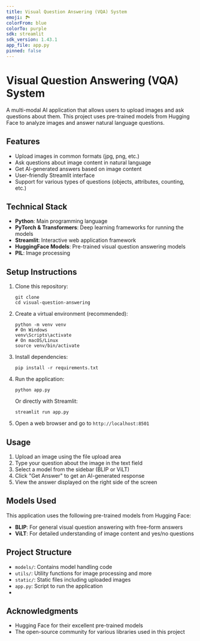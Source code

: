 ```yaml
---
title: Visual Question Answering (VQA) System
emoji: 🏞️
colorFrom: blue
colorTo: purple
sdk: streamlit
sdk_version: 1.43.1
app_file: app.py
pinned: false
---
```

# Visual Question Answering (VQA) System

A multi-modal AI application that allows users to upload images and ask questions about them. This project uses pre-trained models from Hugging Face to analyze images and answer natural language questions.

## Features

- Upload images in common formats (jpg, png, etc.)
- Ask questions about image content in natural language
- Get AI-generated answers based on image content
- User-friendly Streamlit interface
- Support for various types of questions (objects, attributes, counting, etc.)

## Technical Stack

- **Python**: Main programming language
- **PyTorch & Transformers**: Deep learning frameworks for running the models
- **Streamlit**: Interactive web application framework
- **HuggingFace Models**: Pre-trained visual question answering models
- **PIL**: Image processing

## Setup Instructions

1. Clone this repository:
   ```
   git clone 
   cd visual-question-answering
   ```

2. Create a virtual environment (recommended):
   ```
   python -m venv venv
   # On Windows
   venv\Scripts\activate
   # On macOS/Linux
   source venv/bin/activate
   ```

3. Install dependencies:
   ```
   pip install -r requirements.txt
   ```

4. Run the application:
   ```
   python app.py
   ```
   
   Or directly with Streamlit:
   ```
   streamlit run app.py
   ```

5. Open a web browser and go to `http://localhost:8501`

## Usage

1. Upload an image using the file upload area
2. Type your question about the image in the text field
3. Select a model from the sidebar (BLIP or ViLT)
4. Click "Get Answer" to get an AI-generated response
5. View the answer displayed on the right side of the screen

## Models Used

This application uses the following pre-trained models from Hugging Face:
- **BLIP**: For general visual question answering with free-form answers
- **ViLT**: For detailed understanding of image content and yes/no questions

## Project Structure

- `models/`: Contains model handling code
- `utils/`: Utility functions for image processing and more
- `static/`: Static files including uploaded images
- `app.py`: Script to run the application
- 
## Acknowledgments

- Hugging Face for their excellent pre-trained models
- The open-source community for various libraries used in this project